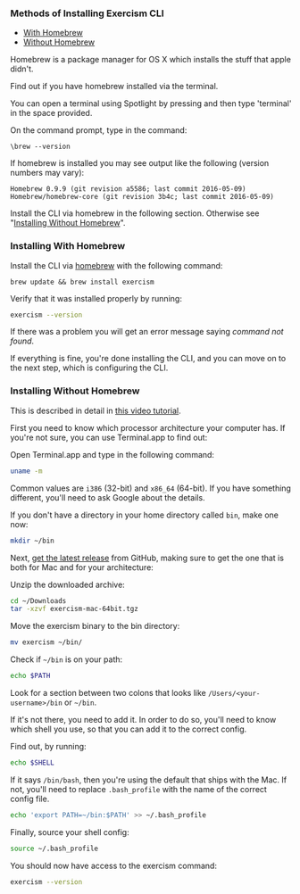### Methods of Installing Exercism CLI

  - [With Homebrew](#installing-with-homebrew)
  - [Without Homebrew](#installing-without-homebrew)

Homebrew is a package manager for OS X which installs the stuff that apple
didn't.

Find out if you have homebrew installed via the terminal.

You can open a terminal using Spotlight by pressing <command><spacebar> and
then type 'terminal' in the space provided.

On the command prompt, type in the command:

`\brew --version`

If homebrew is installed you may see output like the following (version numbers may vary):

```
Homebrew 0.9.9 (git revision a5586; last commit 2016-05-09)
Homebrew/homebrew-core (git revision 3b4c; last commit 2016-05-09)
```

Install the CLI via homebrew in the following section.  Otherwise see
"[Installing Without Homebrew](#installing-without-homebrew)".

### Installing With Homebrew

Install the CLI via [homebrew](http://brew.sh/) with the following command:

```
brew update && brew install exercism
```

Verify that it was installed properly by running:

```bash
exercism --version
```

If there was a problem you will get an error message saying _command not found_.

If everything is fine, you're done installing the CLI, and you can move on to the next step,
which is configuring the CLI.

### Installing Without Homebrew

This is described in detail in [this video tutorial](https://www.youtube.com/watch?v=TCT4eHGwfaE).

First you need to know which processor architecture your computer has. If
you're not sure, you can use Terminal.app to find out:

Open Terminal.app and type in the following command:

```bash
uname -m
```

Common values are `i386` (32-bit) and `x86_64` (64-bit). If you have something
different, you'll need to ask Google about the details.

If you don't have a directory in your home directory called `bin`, make one now:

```bash
mkdir ~/bin
```

Next, [get the latest
release](https://github.com/exercism/cli/releases/latest) from GitHub, making
sure to get the one that is both for Mac and for your architecture:

Unzip the downloaded archive:

```bash
cd ~/Downloads
tar -xzvf exercism-mac-64bit.tgz
```

Move the exercism binary to the bin directory:

```bash
mv exercism ~/bin/
```

Check if `~/bin` is on your path:

```bash
echo $PATH
```

Look for a section between two colons that looks like
`/Users/<your-username>/bin` or `~/bin`.

If it's not there, you need to add it. In order to do so, you'll need to
know which shell you use, so that you can add it to the correct config.

Find out, by running:

```bash
echo $SHELL
```

If it says `/bin/bash`, then you're using the default that ships with the Mac.
If not, you'll need to replace `.bash_profile` with the name of the correct
config file.

```bash
echo 'export PATH=~/bin:$PATH' >> ~/.bash_profile
```

Finally, source your shell config:

```bash
source ~/.bash_profile
```

You should now have access to the exercism command:

```bash
exercism --version
```
